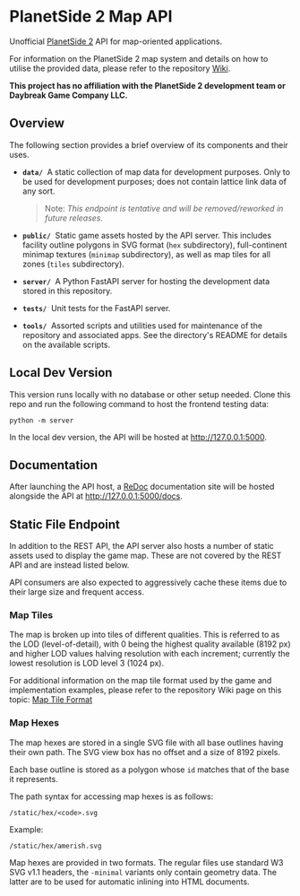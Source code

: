 # PlanetSide 2 Map API

Unofficial [PlanetSide 2](https://www.planetside2.com/) API for map-oriented applications.

For information on the PlanetSide 2 map system and details on how to utilise the provided data, please refer to the repository [Wiki](https://github.com/leonhard-s/ps2-map-api/wiki).

**This project has no affiliation with the PlanetSide 2 development team or Daybreak Game Company LLC.**

## Overview

The following section provides a brief overview of its components and their uses.

- **`data/`**&nbsp; A static collection of map data for development purposes. Only to be used for development purposes; does not contain lattice link data of any sort.

  > Note: *This endpoint is tentative and will be removed/reworked in future releases.*

- **`public/`**&nbsp; Static game assets hosted by the API server. This includes facility outline polygons in SVG format (`hex` subdirectory), full-continent minimap textures (`minimap` subdirectory), as well as map tiles for all zones (`tiles` subdirectory).

- **`server/`**&nbsp; A Python FastAPI server for hosting the development data stored in this repository.

- **`tests/`**&nbsp; Unit tests for the FastAPI server.

- **`tools/`**&nbsp; Assorted scripts and utilities used for maintenance of the repository and associated apps. See the directory's README for details on the available scripts.

## Local Dev Version

This version runs locally with no database or other setup needed. Clone this repo and run the following command to host the frontend testing data:

    python -m server

In the local dev version, the API will be hosted at <http://127.0.0.1:5000>.

## Documentation

After launching the API host, a [ReDoc](https://github.com/Redocly/redoc) documentation site will be hosted alongside the API at <http://127.0.0.1:5000/docs>.

## Static File Endpoint

In addition to the REST API, the API server also hosts a number of static assets used to display the game map. These are not covered by the REST API and are instead listed below.

API consumers are also expected to aggressively cache these items due to their large size and frequent access.

### Map Tiles

The map is broken up into tiles of different qualities. This is referred to as the LOD (level-of-detail), with 0 being the highest quality available (8192 px) and higher LOD values halving resolution with each increment; currently the lowest resolution is LOD level 3 (1024 px).

For additional information on the map tile format used by the game and implementation examples, please refer to the repository Wiki page on this topic: [Map Tile Format](https://github.com/leonhard-s/ps2-map-api/wiki/Map-Tile-Format)

### Map Hexes

The map hexes are stored in a single SVG file with all base outlines having their own path. The SVG view box has no offset and a size of 8192 pixels.

Each base outline is stored as a polygon whose `id` matches that of the base it represents.

The path syntax for accessing map hexes is as follows:

    /static/hex/<code>.svg

Example:

    /static/hex/amerish.svg

Map hexes are provided in two formats. The regular files use standard W3 SVG v1.1 headers, the `-minimal` variants only contain geometry data. The latter are to be used for automatic inlining into HTML documents.
